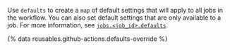 Use `defaults` to create a `map` of default settings that will apply to all jobs in the workflow. You can also set default settings that are only available to a job. For more information, see [`jobs.<job_id>.defaults`](/actions/using-workflows/workflow-syntax-for-github-actions#jobsjob_iddefaults).

{% data reusables.github-actions.defaults-override %}